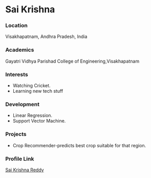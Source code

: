 # Sai Krishna

### Location

Visakhapatnam, Andhra Pradesh, India

### Academics

Gayatri Vidhya Parishad College of Engineering,Visakhapatnam

### Interests

- Watching Cricket.
- Learning new tech stuff

### Development

- Linear Regression.
- Support Vector Machine.

### Projects

- Crop Recommender-predicts best crop suitable for that region.

### Profile Link

[Sai Krishna Reddy](https://github.com/saikrishna823)